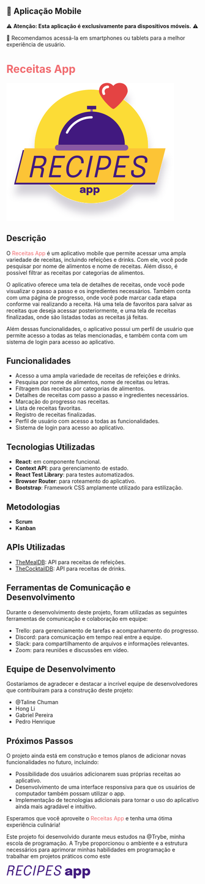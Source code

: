 ## 📱 Aplicação Mobile

⚠️ **Atenção: Esta aplicação é exclusivamente para dispositivos móveis.** ⚠️

📱 Recomendamos acessá-la em smartphones ou tablets para a melhor experiência de usuário. 


# <span style="color:#F16B6F">Receitas App</span>

![Receitas App](/src//images/logoRecipes.svg)

## Descrição

O <span style="color:#F16B6F">Receitas App</span> é um aplicativo mobile que permite acessar uma ampla variedade de receitas, incluindo refeições e drinks. Com ele, você pode pesquisar por nome de alimentos e nome de receitas. Além disso, é possível filtrar as receitas por categorias de alimentos.

O aplicativo oferece uma tela de detalhes de receitas, onde você pode visualizar o passo a passo e os ingredientes necessários. Também conta com uma página de progresso, onde você pode marcar cada etapa conforme vai realizando a receita. Há uma tela de favoritos para salvar as receitas que deseja acessar posteriormente, e uma tela de receitas finalizadas, onde são listadas todas as receitas já feitas.

Além dessas funcionalidades, o aplicativo possui um perfil de usuário que permite acesso a todas as telas mencionadas, e também conta com um sistema de login para acesso ao aplicativo.

## Funcionalidades

- Acesso a uma ampla variedade de receitas de refeições e drinks.
- Pesquisa por nome de alimentos, nome de receitas ou letras.
- Filtragem das receitas por categorias de alimentos.
- Detalhes de receitas com passo a passo e ingredientes necessários.
- Marcação do progresso nas receitas.
- Lista de receitas favoritas.
- Registro de receitas finalizadas.
- Perfil de usuário com acesso a todas as funcionalidades.
- Sistema de login para acesso ao aplicativo.

## Tecnologias Utilizadas

- **React**: em componente funcional.
- **Context API**: para gerenciamento de estado.
- **React Test Library**: para testes automatizados.
- **Browser Router**:  para roteamento do aplicativo.
- **Bootstrap**: Framework CSS  amplamente utilizado para estilização.

## Metodologias

- **Scrum**
- **Kanban**

## APIs Utilizadas

- [TheMealDB](https://www.themealdb.com/): API para receitas de refeições.
- [TheCocktailDB](https://www.thecocktaildb.com/api.php): API para receitas de drinks.

## Ferramentas de Comunicação e Desenvolvimento

Durante o desenvolvimento deste projeto, foram utilizadas as seguintes ferramentas de comunicação e colaboração em equipe:

- Trello: para gerenciamento de tarefas e acompanhamento do progresso.
- Discord: para comunicação em tempo real entre a equipe.
- Slack: para compartilhamento de arquivos e informações relevantes.
- Zoom: para reuniões e discussões em vídeo.

## Equipe de Desenvolvimento

Gostaríamos de agradecer e destacar a incrível equipe de desenvolvedores que contribuíram para a construção deste projeto:

- @Taline Chuman
- Hong Li
- Gabriel Pereira
- Pedro Henrique

## Próximos Passos

O projeto ainda está em construção e temos planos de adicionar novas funcionalidades no futuro, incluindo:

- Possibilidade dos usuários adicionarem suas próprias receitas ao aplicativo.
- Desenvolvimento de uma interface responsiva para que os usuários de computador também possam utilizar o app.
- Implementação de tecnologias adicionais para tornar o uso do aplicativo ainda mais agradável e intuitivo.

Esperamos que você aproveite o <span style="color:#F16B6F">Receitas App</span> e tenha uma ótima experiência culinária!

Este projeto foi desenvolvido durante meus estudos na @Trybe, minha escola de programação. A Trybe proporcionou o ambiente e a estrutura necessários para aprimorar minhas habilidades em programação e trabalhar em projetos práticos como este

![Receitas App Logo](/src/images/recipeApp.svg)
